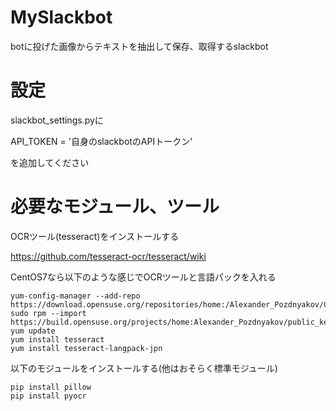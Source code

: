 # MySlackbot
botに投げた画像からテキストを抽出して保存、取得するslackbot

# 設定
slackbot_settings.pyに

API_TOKEN = '自身のslackbotのAPIトークン'

を追加してください

# 必要なモジュール、ツール
OCRツール(tesseract)をインストールする

https://github.com/tesseract-ocr/tesseract/wiki

CentOS7なら以下のような感じでOCRツールと言語パックを入れる
```
yum-config-manager --add-repo https://download.opensuse.org/repositories/home:/Alexander_Pozdnyakov/CentOS_7/
sudo rpm --import https://build.opensuse.org/projects/home:Alexander_Pozdnyakov/public_key
yum update
yum install tesseract 
yum install tesseract-langpack-jpn
```

以下のモジュールをインストールする(他はおそらく標準モジュール)

```
pip install pillow
pip install pyocr
```

